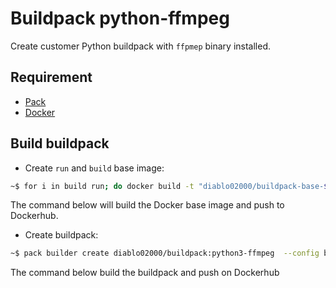 # Buildpack python-ffmpeg

Create customer Python buildpack with `ffpmep` binary installed.

## Requirement

* [Pack](https://github.com/buildpacks/pack)
* [Docker](https://www.docker.com/products/docker-desktop/)

## Build buildpack

* Create `run` and `build` base image:

```bash
~$ for i in build run; do docker build -t "diablo02000/buildpack-base-${i}:python3-ffmpeg" --target "${i}" --push . ;done
```

The command below will build the Docker base image and push to Dockerhub. 

* Create buildpack:

```bash
~$ pack builder create diablo02000/buildpack:python3-ffmpeg  --config builder.toml && docker push diablo02000/buildpack:python3-ffmpeg
```

The command below build the buildpack and push on Dockerhub
